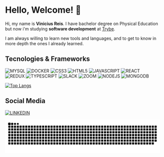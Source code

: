 # Hello, Welcome! :wave:


Hi, my name is <strong>Vinicius Reis</strong>. I have bachelor degree on Physical Education but now i'm studying <strong>software development</strong> at <a target='_blank' href='https://www.betrybe.com'>Trybe</a>.

I am always willing to learn new tools and languages, and to get to know in more depth the ones I already learned.




<h2 dir='auto'>Tecnologies & Frameworks</h2>


<img src='https://img.shields.io/badge/MySQL-005C84?style=for-the-badge&logo=mysql&logoColor=white' alt='MYSQL'> <img src='https://img.shields.io/badge/Docker-2CA5E0?style=for-the-badge&logo=docker&logoColor=white' alt='DOCKER'> <img src='https://img.shields.io/badge/CSS3-1572B6?style=for-the-badge&logo=css3&logoColor=white' alt='CSS3'> <img src='https://img.shields.io/badge/HTML5-E34F26?style=for-the-badge&logo=html5&logoColor=white' alt='HTML5'>
<img src='https://img.shields.io/badge/JavaScript-323330?style=for-the-badge&logo=javascript&logoColor=F7DF1E' alt='JAVASCRIPT'>
<img src='https://img.shields.io/badge/React-20232A?style=for-the-badge&logo=react&logoColor=61DAFB' alt='REACT'>
<img src='https://img.shields.io/badge/Redux-593D88?style=for-the-badge&logo=redux&logoColor=white' alt='REDUX'>
<img src='https://img.shields.io/badge/TypeScript-007ACC?style=for-the-badge&logo=typescript&logoColor=white' alt='TYPESCRIPT'>
<img src='https://img.shields.io/badge/Slack-4A154B?style=for-the-badge&logo=slack&logoColor=white' alt='SLACK'>
<img src='https://img.shields.io/badge/Zoom-2D8CFF?style=for-the-badge&logo=zoom&logoColor=white' alt='ZOOM'>
<img src='https://img.shields.io/badge/Node.js-339933?style=for-the-badge&logo=nodedotjs&logoColor=white' alt='NODEJS'>
<img src='https://img.shields.io/badge/MongoDB-4EA94B?style=for-the-badge&logo=mongodb&logoColor=white' alt='MONGODB'>


[![Top Langs](https://github-readme-stats.vercel.app/api/top-langs/?username=anuraghazra&layout=compact)](https://github.com/anuraghazra/github-readme-stats)


<h2 dir='auto'>Social Media</h2>


<a target="_blank" href="https://www.linkedin.com/in/vinicius-souza-reis/"><img src="https://img.shields.io/badge/LinkedIn-0077B5?style=for-the-badge&logo=linkedin&logoColor=white" alt="LINKEDIN"></a>
  
<img src='https://raw.githubusercontent.com/Platane/snk/output/github-contribution-grid-snake.svg' alt='SNAKE'>
